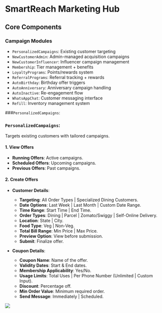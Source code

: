 # SmartReach Marketing Hub

## Core Components

### Campaign Modules
- `PersonalizedCampaigns`: Existing customer targeting
- `NewCustomerAdmin`: Admin-managed acquisition campaigns
- `NewCustomerInfluencer`: Influencer campaign management 
- `Membership`: Tier management + benefits
- `LoyaltyPrograms`: Points/rewards system
- `ReferralPrograms`: Referral tracking + rewards 
- `AutoBirthday`: Birthday offer triggers
- `AutoAnniversary`: Anniversary campaign handling
- `AutoInactive`: Re-engagement flow 
- `WhatsAppChat`: Customer messaging interface
- `Refill`: Inventory management system

###`PersonalizedCampaigns`: 
### `PersonalizedCampaigns`: 
Targets existing customers with tailored campaigns.

#### 1. **View Offers**
- **Running Offers**: Active campaigns.
- **Scheduled Offers**: Upcoming campaigns.
- **Previous Offers**: Past campaigns.

#### 2. **Create Offers**
- **Customer Details**:
  - **Targeting**: All Order Types | Specialized Dining Customers.
  - **Date Options**: Last Week | Last Month | Custom Date Range.
  - **Time Range**: Start Time | End Time.
  - **Order Types**: Dining | Parcel | Zomato/Swiggy | Self-Online Delivery.
  - **Location**: State | City.
  - **Food Type**: Veg | Non-Veg.
  - **Total Bill Range**: Min Price | Max Price.
  - **Preview Option**: View before submission.
  - **Submit**: Finalize offer.
  
- **Coupon Details**:
  - **Coupon Name**: Name of the offer.
  - **Validity Dates**: Start & End dates.
  - **Membership Applicability**: Yes/No.
  - **Usage Limits**: Total Uses | Per Phone Number (Unlimited | Custom Input).
  - **Discount**: Percentage off.
  - **Min Order Value**: Minimum required order.
  - **Send Message**: Immediately | Scheduled.
 

[![](https://mermaid.ink/img/pako:eNqVV99v4jgQ_ldQnu50pUdo6bZ5OInCVuppKajp7kq79MFNhmDVsSPHaTdb-r_v2CnBJoEWXpx4vvnmp8fhxYtEDF7gRYzk-ZiSRJJ0zjv4mxD5CIryJIRIUcE73e5_nRnIXHDC6G-IRyTNCE14vgd_CwvK9si_L4nKh1k2wnUP7AaeR0WuRAqytjqMU8oP1LnmC1YAj0DuUZxA-oBhLmm2B_RFlISpciaFztg7KQApCfsAdFigu0RBPF2gTn5JpVrGpPy4xpBz-oQrkQcoXXOCsidYZws9rJRNTzQpXiqp_v2zpx-M_J3C7cRsF8oAtwtjNlsLYSTtiTeivYluQzQS2wZqSaTtzPogmPdm47-6aW_NrJP7bxSeK8N__W1tjySgS65gi9s443CFk7A_eHQ3Br2tDb_n7FRhthqwo3PtAI8nkOckgR2-7ewYh6cKcg1w4r8jMjH9arQOsLLpuYNNbVR32Nu0rsP9v6B8I3K4b4HDc1O2xbvV_Q75ZyL5DA2ofIs4BkhdQbM_nJPj0BrhlaRYSTcZkkSPa81dzDsOXqNH1gID-xiXdUQbdJbsAMbGeW7wGtydaAB38I9EkQk-BkUoc8kqyQ1JIeiESmJL2Qcdp0BMVTlG1_Kgo5dbwhOwJ1GWMRqRB8oQdyXkpnGCzqUQDIgzcQstnS7uaAr51xzitdGfXzmjKcUMrKpYrnlWqPt9qjinZkvB4eMUY5pHouBqyq-EiKcyBq0XdCpqe95TbqQYfwEtcmuY1Nav0xRiihli5SqMlhAXDOL79mq8VautHtXJrlmHjBlP7soM8lWYQUSryTymHOV13Z0w9RTO9I2Z1zxfSK6-Azyu9MNEcLV8S1JdU5tB59hs1vqhIlLp7e5nHuvVhm88rPGVe6sZkRGw1Q_d3OLf8JkmCWYH2GKKteIwBqZPR3nvXKsR0b7bphWsRtheNkxXUJusYd8gWd0IjosTiVCEXVLG3sKpSvkTCzyTNILuhPwyD7bOTMKTvuFMCp1JExYP2GCXhVJi13zf3I3u7Cq4TojLtu4SZ9dYF0XzJNvXq_ma2mqjXSj76FeY9htegzfev4e07cy5d-ShIymhMX7Rm7jnnlpCCnMvwMcYFqRgau7N-StCCU67sOSRFyhZwJEnRZEsvWCB0xvfiixG5rd_BGtIRvgPIexXL3jxfnlB9-S4d3J2enre7w9Oe_7F2cWRV3qB7_vHA__ThY9bn3rnp_7g9cj7bRj8Y79_fj7wz_onvbO-j6jXPwo1G48?type=png)](https://mermaid.live/edit#pako:eNqVV99v4jgQ_ldQnu50pUdo6bZ5OInCVuppKajp7kq79MFNhmDVsSPHaTdb-r_v2CnBJoEWXpx4vvnmp8fhxYtEDF7gRYzk-ZiSRJJ0zjv4mxD5CIryJIRIUcE73e5_nRnIXHDC6G-IRyTNCE14vgd_CwvK9si_L4nKh1k2wnUP7AaeR0WuRAqytjqMU8oP1LnmC1YAj0DuUZxA-oBhLmm2B_RFlISpciaFztg7KQApCfsAdFigu0RBPF2gTn5JpVrGpPy4xpBz-oQrkQcoXXOCsidYZws9rJRNTzQpXiqp_v2zpx-M_J3C7cRsF8oAtwtjNlsLYSTtiTeivYluQzQS2wZqSaTtzPogmPdm47-6aW_NrJP7bxSeK8N__W1tjySgS65gi9s443CFk7A_eHQ3Br2tDb_n7FRhthqwo3PtAI8nkOckgR2-7ewYh6cKcg1w4r8jMjH9arQOsLLpuYNNbVR32Nu0rsP9v6B8I3K4b4HDc1O2xbvV_Q75ZyL5DA2ofIs4BkhdQbM_nJPj0BrhlaRYSTcZkkSPa81dzDsOXqNH1gID-xiXdUQbdJbsAMbGeW7wGtydaAB38I9EkQk-BkUoc8kqyQ1JIeiESmJL2Qcdp0BMVTlG1_Kgo5dbwhOwJ1GWMRqRB8oQdyXkpnGCzqUQDIgzcQstnS7uaAr51xzitdGfXzmjKcUMrKpYrnlWqPt9qjinZkvB4eMUY5pHouBqyq-EiKcyBq0XdCpqe95TbqQYfwEtcmuY1Nav0xRiihli5SqMlhAXDOL79mq8VautHtXJrlmHjBlP7soM8lWYQUSryTymHOV13Z0w9RTO9I2Z1zxfSK6-Azyu9MNEcLV8S1JdU5tB59hs1vqhIlLp7e5nHuvVhm88rPGVe6sZkRGw1Q_d3OLf8JkmCWYH2GKKteIwBqZPR3nvXKsR0b7bphWsRtheNkxXUJusYd8gWd0IjosTiVCEXVLG3sKpSvkTCzyTNILuhPwyD7bOTMKTvuFMCp1JExYP2GCXhVJi13zf3I3u7Cq4TojLtu4SZ9dYF0XzJNvXq_ma2mqjXSj76FeY9htegzfev4e07cy5d-ShIymhMX7Rm7jnnlpCCnMvwMcYFqRgau7N-StCCU67sOSRFyhZwJEnRZEsvWCB0xvfiixG5rd_BGtIRvgPIexXL3jxfnlB9-S4d3J2enre7w9Oe_7F2cWRV3qB7_vHA__ThY9bn3rnp_7g9cj7bRj8Y79_fj7wz_onvbO-j6jXPwo1G48)
